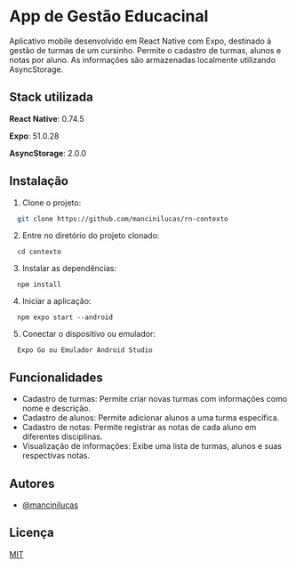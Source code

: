 # App de Gestão Educacinal

Aplicativo mobile desenvolvido em React Native com Expo, destinado à gestão de turmas de um cursinho. Permite o cadastro de turmas, alunos e notas por aluno. As informações são armazenadas localmente utilizando AsyncStorage.

## Stack utilizada

**React Native**: 0.74.5

**Expo**: 51.0.28

**AsyncStorage**: 2.0.0

## Instalação

1. Clone o projeto:

```bash
  git clone https://github.com/mancinilucas/rn-contexto
```

2. Entre no diretório do projeto clonado:

```
  cd contexto
```

3. Instalar as dependências:

```
  npm install
```

4. Iniciar a aplicação:

```
  npm expo start --android
```

5. Conectar o dispositivo ou emulador:

```
  Expo Go ou Emulador Android Studio
```

## Funcionalidades

- Cadastro de turmas: Permite criar novas turmas com informações como nome e descrição.
- Cadastro de alunos: Permite adicionar alunos a uma turma específica.
- Cadastro de notas: Permite registrar as notas de cada aluno em diferentes disciplinas.
- Visualização de informações: Exibe uma lista de turmas, alunos e suas respectivas notas.

## Autores

- [@mancinilucas](https://github.com/mancinilucas)

## Licença

[MIT](https://choosealicense.com/licenses/mit/)
